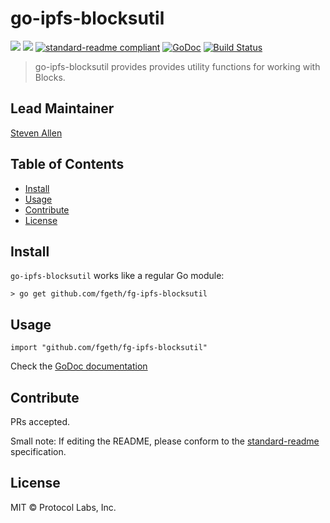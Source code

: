 # go-ipfs-blocksutil

[![](https://img.shields.io/badge/made%20by-Protocol%20Labs-blue.svg?style=flat-square)](http://ipn.io)
[![](https://img.shields.io/badge/project-IPFS-blue.svg?style=flat-square)](http://ipfs.io/)
[![standard-readme compliant](https://img.shields.io/badge/standard--readme-OK-green.svg?style=flat-square)](https://github.com/RichardLitt/standard-readme)
[![GoDoc](https://godoc.org/github.com/fgeth/fg-ipfs-blocksutil?status.svg)](https://godoc.org/github.com/fgeth/fg-ipfs-blocksutil)
[![Build Status](https://travis-ci.org/ipfs/go-ipfs-blocksutil.svg?branch=master)](https://travis-ci.org/ipfs/go-ipfs-blocksutil)

> go-ipfs-blocksutil provides provides utility functions for working with Blocks.

## Lead Maintainer

[Steven Allen](https://github.com/Stebalien)

## Table of Contents

- [Install](#install)
- [Usage](#usage)
- [Contribute](#contribute)
- [License](#license)

## Install

`go-ipfs-blocksutil` works like a regular Go module:

```
> go get github.com/fgeth/fg-ipfs-blocksutil
```

## Usage

```
import "github.com/fgeth/fg-ipfs-blocksutil"
```

Check the [GoDoc documentation](https://godoc.org/github.com/fgeth/fg-ipfs-blocksutil)

## Contribute

PRs accepted.

Small note: If editing the README, please conform to the [standard-readme](https://github.com/RichardLitt/standard-readme) specification.

## License

MIT © Protocol Labs, Inc.
